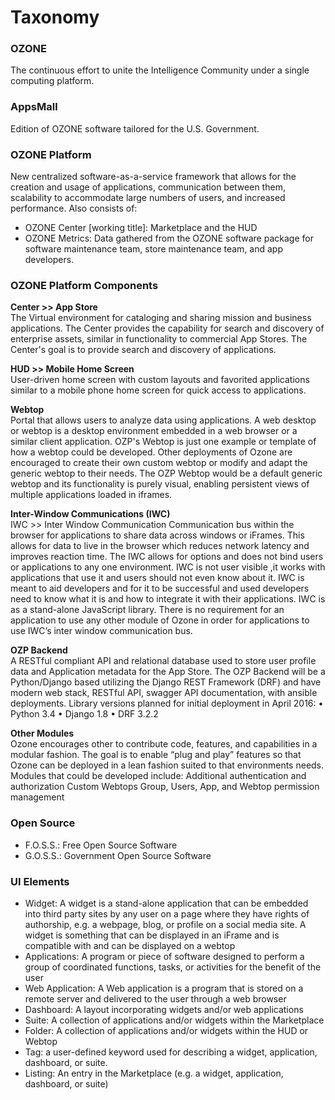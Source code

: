 # Taxonomy

### OZONE
The continuous effort to unite the Intelligence Community under a single computing platform.

### AppsMall
Edition of OZONE software tailored for the U.S. Government.

### OZONE Platform
New centralized software-as-a-service framework that allows for the creation and usage of applications, communication between them, scalability to accommodate large numbers of users, and increased performance.  Also consists of:
* OZONE Center [working title]: Marketplace and the HUD
* OZONE Metrics: Data gathered from the OZONE software package for software maintenance team, store maintenance team, and app developers.

### OZONE Platform Components
**Center >> App Store**  
The Virtual environment for cataloging and sharing mission and business applications.
The Center provides the capability for search and discovery of enterprise assets, similar in functionality to commercial App Stores. The Center's goal is to provide search and discovery of applications.

**HUD >> Mobile Home Screen**  
User-driven home screen with custom layouts and favorited applications similar to a mobile phone home screen for quick access to applications. 

**Webtop**  
Portal that allows users to analyze data using applications.
A web desktop or webtop is a desktop environment embedded in a web browser or a similar client application. OZP's Webtop is just one example or template of how a webtop could be developed. Other deployments of Ozone are encouraged to create their own custom webtop or modify and adapt the generic webtop to their needs. The OZP Webtop would be a default generic webtop and its functionality is purely visual, enabling persistent views of multiple applications loaded in iframes. 

**Inter-Window Communications (IWC)**  
IWC >> Inter Window Communication
Communication bus within the browser for applications to share data across windows or iFrames.
This allows for data to live in the browser which reduces network latency and improves reaction time. The IWC allows for options and does not bind users or applications to any one environment.  IWC is not user visible ,it works with applications that use it and users should not even know about it. IWC is meant to aid developers and for it to be successful and used developers need to know what it is and how to integrate it with their applications. IWC is as a stand-alone JavaScript library. There is no requirement for an application to use any other module of Ozone in order for applications to use IWC’s inter window communication bus.

**OZP Backend**  
A RESTful compliant API and relational database used to store user profile data and Application metadata for the App Store.
The OZP Backend will be a Python/Django based utilizing the Django REST Framework (DRF) and have modern web stack, RESTful API, swagger API documentation, with ansible deployments.
Library versions planned for initial deployment in April 2016:
•	Python 3.4
•	Django 1.8
•	DRF 3.2.2

**Other Modules**  
Ozone encourages other to contribute code, features, and capabilities in a modular fashion.  The goal is to enable “plug and play” features so that Ozone can be deployed in a lean fashion suited to that environments needs.
Modules that could be developed include:
Additional authentication and authorization 
Custom Webtops
Group, Users, App, and Webtop permission management


### Open Source
* F.O.S.S.: Free Open Source Software
* G.O.S.S.: Government Open Source Software

### UI Elements
* Widget: A widget is a stand-alone application that can be embedded into third party sites by any user on a page where they have rights of authorship, e.g. a webpage, blog, or profile on a social media site. A widget is something that can be displayed in an iFrame and is compatible with and can be displayed on a webtop
* Applications: A program or piece of software designed to perform a group of coordinated functions, tasks, or activities for the benefit of the user
* Web Application: A Web application is a program that is stored on a remote server and delivered to the user through a web browser
* Dashboard: A layout incorporating widgets and/or web applications
* Suite: A collection of applications and/or widgets within the Marketplace
* Folder: A collection of applications and/or widgets within the HUD or Webtop
* Tag: a user-defined keyword used for describing a widget, application, dashboard, or suite.
* Listing: An entry in the Marketplace (e.g. a widget, application, dashboard, or suite)